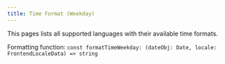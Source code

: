 ```yaml
---
title: Time Format (Weekday)
---
```


This pages lists all supported languages with their available time formats.

Formatting function: `const formatTimeWeekday: (dateObj: Date, locale: FrontendLocaleData) => string`

